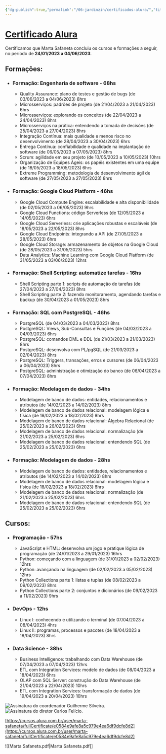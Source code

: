 ```yaml
---
{"dg-publish":true,"permalink":"/06-jardinzin/certificados-alura/","title":"Certificados Alura","tags":["🧠️"],"created":"2023-05-14T16:46:24.710-03:00","updated":"2023-08-18T10:39:12.785-03:00"}
---
```





# [Certificado Alura](https://cursos.alura.com.br/user/marta-safaneta/fullCertificate/e0584e9afe8a5c979e4ea6df9dcfe8d2)
Certificamos que Marta Safaneta concluiu os cursos e formações a seguir, no período de **24/01/2023 a 04/06/2023**.

## Formações:

-   ### Formação: Engenharia de software - 68hs
    
    -   Quality Assurance: plano de testes e gestão de bugs (de 03/06/2023 a 04/06/2023) 8hrs
    -   Microsserviços: padrões de projeto (de 21/04/2023 a 21/04/2023) 6hrs
    -   Microsserviços: explorando os conceitos (de 22/04/2023 a 24/04/2023) 8hrs
    -   Microsserviços na prática: entendendo a tomada de decisões (de 25/04/2023 a 27/04/2023) 8hrs
    -   Integração Contínua: mais qualidade e menos risco no desenvolvimento (de 28/04/2023 a 30/04/2023) 6hrs
    -   Entrega Contínua: confiabilidade e qualidade na implantação de software (de 06/05/2023 a 07/05/2023) 8hrs
    -   Scrum: agilidade em seu projeto (de 10/05/2023 a 10/05/2023) 10hrs
    -   Organização de Equipes Ágeis: os papéis existentes em uma equipe (de 18/05/2023 a 18/05/2023) 6hrs
    -   Extreme Programming: metodologia de desenvolvimento ágil de software (de 27/05/2023 a 27/05/2023) 8hrs
    
-   ### Formação: Google Cloud Platform - 46hs
    
    -   Google Cloud Compute Engine: escalabilidade e alta disponibilidade (de 02/05/2023 a 06/05/2023) 9hrs
    -   Google Cloud Functions: código Serverless (de 12/05/2023 a 14/05/2023) 6hrs
    -   Google Cloud Serverless: crie aplicações robustas e escaláveis (de 18/05/2023 a 22/05/2023) 8hrs
    -   Google Cloud Endpoints: integrando a API (de 27/05/2023 a 28/05/2023) 6hrs
    -   Google Cloud Storage: armazenamento de objetos na Google Cloud (de 28/05/2023 a 31/05/2023) 5hrs
    -   Data Analytics: Machine Learning com Google Cloud Platform (de 31/05/2023 a 03/06/2023) 12hrs
    
-   ### Formação: Shell Scripting: automatize tarefas - 16hs
    
    -   Shell Scripting parte 1: scripts de automação de tarefas (de 27/04/2023 a 27/04/2023) 8hrs
    -   Shell Scripting parte 2: fazendo monitoramento, agendando tarefas e backup (de 30/04/2023 a 01/05/2023) 8hrs
    
-   ### Formação: SQL com PostgreSQL - 46hs
    
    -   PostgreSQL (de 04/03/2023 a 04/03/2023) 8hrs
    -   PostgreSQL: Views, Sub-Consultas e Funções (de 04/03/2023 a 04/03/2023) 6hrs
    -   PostgreSQL: comandos DML e DDL (de 21/03/2023 a 21/03/2023) 8hrs
    -   PostgreSQL: desenvolva com PL/pgSQL (de 21/03/2023 a 02/04/2023) 8hrs
    -   PostgreSQL: Triggers, transações, erros e cursores (de 06/04/2023 a 06/04/2023) 8hrs
    -   PostgreSQL: administração e otimização do banco (de 06/04/2023 a 07/04/2023) 8hrs
    
-   ### Formação: Modelagem de dados - 34hs
    
    -   Modelagem de banco de dados: entidades, relacionamentos e atributos (de 14/02/2023 a 14/02/2023) 8hrs
    -   Modelagem de banco de dados relacional: modelagem lógica e física (de 18/02/2023 a 18/02/2023) 8hrs
    -   Modelagem de banco de dados relacional: Álgebra Relacional (de 25/02/2023 a 26/02/2023) 6hrs
    -   Modelagem de banco de dados relacional: normalização (de 21/02/2023 a 25/02/2023) 6hrs
    -   Modelagem de banco de dados relacional: entendendo SQL (de 25/02/2023 a 25/02/2023) 6hrs
    
-   ### Formação: Modelagem de dados - 28hs
    
    -   Modelagem de banco de dados: entidades, relacionamentos e atributos (de 14/02/2023 a 14/02/2023) 8hrs
    -   Modelagem de banco de dados relacional: modelagem lógica e física (de 18/02/2023 a 18/02/2023) 8hrs
    -   Modelagem de banco de dados relacional: normalização (de 21/02/2023 a 25/02/2023) 6hrs
    -   Modelagem de banco de dados relacional: entendendo SQL (de 25/02/2023 a 25/02/2023) 6hrs
    

## Cursos:

-   ### Programação - 57hs
    
    -   JavaScript e HTML: desenvolva um jogo e pratique lógica de programação (de 24/01/2023 a 29/01/2023) 16hrs
    -   Python: começando com a linguagem (de 31/01/2023 a 02/02/2023) 12hrs
    -   Python: avançando na linguagem (de 02/02/2023 a 05/02/2023) 12hrs
    -   Python Collections parte 1: listas e tuplas (de 08/02/2023 a 09/02/2023) 8hrs
    -   Python Collections parte 2: conjuntos e dicionários (de 09/02/2023 a 11/02/2023) 9hrs
    
-   ### DevOps - 12hs
    
    -   Linux I: conhecendo e utilizando o terminal (de 07/04/2023 a 08/04/2023) 4hrs
    -   Linux II: programas, processos e pacotes (de 18/04/2023 a 18/04/2023) 8hrs
    
-   ### Data Science - 38hs
    
    -   Business Intelligence: trabalhando com Data Warehouse (de 07/04/2023 a 07/04/2023) 12hrs
    -   ETL com Integration Services: modelo de dados (de 08/04/2023 a 18/04/2023) 6hrs
    -   OLAP com SQL Server: construção do Data Warehouse (de 21/04/2023 a 22/04/2023) 10hrs
    -   ETL com Integration Services: transformação de dados (de 19/04/2023 a 20/04/2023) 10hrs
    

![Assinatura do coordenador Guilherme Silveira.](XX%20-%20Anexos/Assinatura%20do%20coordenador%20Guilherme%20Silveira..svg) ![Assinatura do diretor Carlos Felício.](XX%20-%20Anexos/Assinatura%20do%20diretor%20Carlos%20Felício..svg)

[https://cursos.alura.com.br/user/marta-safaneta/fullCertificate/e0584e9afe8a5c979e4ea6df9dcfe8d2](https://cursos.alura.com.br/user/marta-safaneta/fullCertificate/e0584e9afe8a5c979e4ea6df9dcfe8d2)



![[Marta Safaneta.pdf\|Marta Safaneta.pdf]]
